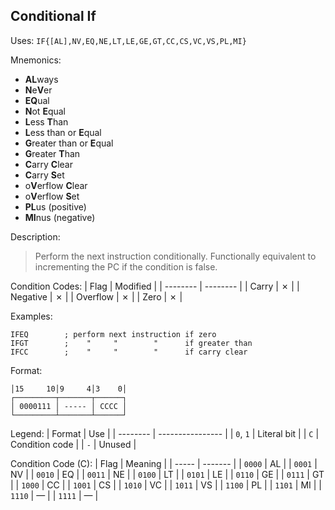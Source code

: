 ## Conditional If

Uses:
`IF{[AL],NV,EQ,NE,LT,LE,GE,GT,CC,CS,VC,VS,PL,MI}`

Mnemonics:
- **AL**ways
- **N**e**V**er
- **EQ**ual
- **N**ot **E**qual
- **L**ess **T**han
- **L**ess than or **E**qual
- **G**reater than or **E**qual
- **G**reater **T**han
- **C**arry **C**lear
- **C**arry **S**et
- o**V**erflow **C**lear
- o**V**erflow **S**et
- **PL**us (positive)
- **MI**nus (negative)

Description:
> Perform the next instruction conditionally.
> Functionally equivalent to incrementing the PC if the condition is false.

Condition Codes:
| Flag     | Modified |
| -------- | -------- |
| Carry    | &cross;  |
| Negative | &cross;  |
| Overflow | &cross;  |
| Zero     | &cross;  |


Examples:
```assembly
IFEQ        ; perform next instruction if zero
IFGT        ;    "     "        "      if greater than
IFCC        ;    "     "        "      if carry clear
```

Format:
```
│15     10│9     4│3    0│
┌─────────┬───────┬──────┐
│ 0000111 │ ----- │ CCCC │
└─────────┴───────┴──────┘
```

Legend:
| Format   | Use              |
| -------- | ---------------- |
| `0`, `1` | Literal bit      |
| `C`      | Condition code   |
| `-`      | Unused           |

Condition Code (C):
| Flag   | Meaning |
| -----  | ------- |
| `0000` | AL      |
| `0001` | NV      |
| `0010` | EQ      |
| `0011` | NE      |
| `0100` | LT      |
| `0101` | LE      |
| `0110` | GE      |
| `0111` | GT      |
| `1000` | CC      |
| `1001` | CS      |
| `1010` | VC      |
| `1011` | VS      |
| `1100` | PL      |
| `1101` | MI      |
| `1110` | &mdash; |
| `1111` | &mdash; |
